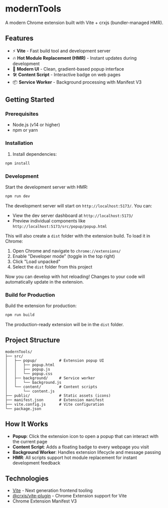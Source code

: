 # modernTools

A modern Chrome extension built with Vite + crxjs (bundler-managed HMR).

## Features

- ⚡️ **Vite** - Fast build tool and development server
- 🔥 **Hot Module Replacement (HMR)** - Instant updates during development
- 🎨 **Modern UI** - Clean, gradient-based popup interface
- 🛠️ **Content Script** - Interactive badge on web pages
- 📦 **Service Worker** - Background processing with Manifest V3

## Getting Started

### Prerequisites

- Node.js (v14 or higher)
- npm or yarn

### Installation

1. Install dependencies:
```bash
npm install
```

### Development

Start the development server with HMR:
```bash
npm run dev
```

The development server will start on `http://localhost:5173/`. You can:
- View the dev server dashboard at `http://localhost:5173/`
- Preview individual components like `http://localhost:5173/src/popup/popup.html`

This will also create a `dist` folder with the extension build. To load it in Chrome:

1. Open Chrome and navigate to `chrome://extensions/`
2. Enable "Developer mode" (toggle in the top right)
3. Click "Load unpacked"
4. Select the `dist` folder from this project

Now you can develop with hot reloading! Changes to your code will automatically update in the extension.

### Build for Production

Build the extension for production:
```bash
npm run build
```

The production-ready extension will be in the `dist` folder.

## Project Structure

```
modernTools/
├── src/
│   ├── popup/          # Extension popup UI
│   │   ├── popup.html
│   │   ├── popup.js
│   │   └── popup.css
│   ├── background/     # Service worker
│   │   └── background.js
│   └── content/        # Content scripts
│       └── content.js
├── public/             # Static assets (icons)
├── manifest.json       # Extension manifest
├── vite.config.js      # Vite configuration
└── package.json
```

## How It Works

- **Popup**: Click the extension icon to open a popup that can interact with the current page
- **Content Script**: Adds a floating badge to every webpage you visit
- **Background Worker**: Handles extension lifecycle and message passing
- **HMR**: All scripts support hot module replacement for instant development feedback

## Technologies

- [Vite](https://vitejs.dev/) - Next generation frontend tooling
- [@crxjs/vite-plugin](https://crxjs.dev/vite-plugin) - Chrome Extension support for Vite
- Chrome Extension Manifest V3
